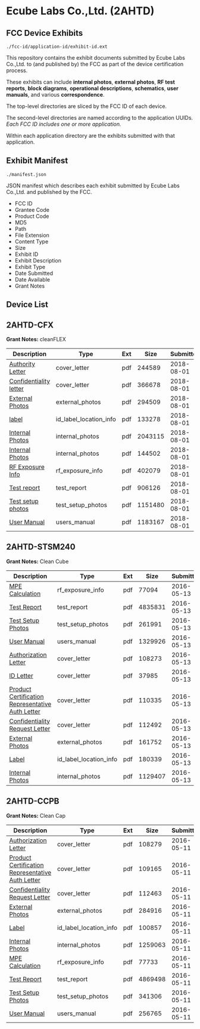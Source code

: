 # Ecube Labs Co.,Ltd. (2AHTD)
## FCC Device Exhibits

```
./fcc-id/application-id/exhibit-id.ext
```

This repository contains the exhibit documents submitted by Ecube Labs Co.,Ltd. to (and published by) the FCC as part of the device certification process.

These exhibits can include **internal photos**, **external photos**, **RF test reports**, **block diagrams**, **operational descriptions**, **schematics**, **user manuals**, and various **correspondence**.

The top-level directories are sliced by the FCC ID of each device.

The second-level directories are named according to the application UUIDs. *Each FCC ID includes one or more application.*

Within each application directory are the exhibits submitted with that application. 

## Exhibit Manifest

```
./manifest.json
```

JSON manifest which describes each exhibit submitted by Ecube Labs Co.,Ltd. and published by the FCC.

- FCC ID
- Grantee Code
- Product Code
- MD5
- Path
- File Extension
- Content Type
- Size
- Exhibit ID
- Exhibit Description
- Exhibit Type
- Date Submitted
- Date Available
- Grant Notes

## Device List
## 2AHTD-CFX
**Grant Notes:** cleanFLEX

| Description | Type | Ext | Size | Submitted | Available |
| ----------- | ---- | --- | ---- | --------- | --------- |
| [Authority Letter](2AHTD-CFX/7c80927179de1e8ae4aa8c980c2f8420/3947194.pdf) | cover_letter | pdf | 244589 | 2018-08-01 | 2018-08-01 |
| [Confidentiality letter](2AHTD-CFX/7c80927179de1e8ae4aa8c980c2f8420/3947197.pdf) | cover_letter | pdf | 366678 | 2018-08-01 | 2018-08-01 |
| [External Photos](2AHTD-CFX/7c80927179de1e8ae4aa8c980c2f8420/3947192.pdf) | external_photos | pdf | 294509 | 2018-08-01 | 2019-01-29 |
| [label](2AHTD-CFX/7c80927179de1e8ae4aa8c980c2f8420/3947204.pdf) | id_label_location_info | pdf | 133278 | 2018-08-01 | 2018-08-01 |
| [Internal Photos](2AHTD-CFX/7c80927179de1e8ae4aa8c980c2f8420/3947195.pdf) | internal_photos | pdf | 2043115 | 2018-08-01 | 2019-01-29 |
| [Internal Photos](2AHTD-CFX/7c80927179de1e8ae4aa8c980c2f8420/2823053.pdf) | internal_photos | pdf | 144502 | 2018-08-01 | 2019-01-29 |
| [RF Exposure Info](2AHTD-CFX/7c80927179de1e8ae4aa8c980c2f8420/3947206.pdf) | rf_exposure_info | pdf | 402079 | 2018-08-01 | 2018-08-01 |
| [Test report](2AHTD-CFX/7c80927179de1e8ae4aa8c980c2f8420/3947205.pdf) | test_report | pdf | 906126 | 2018-08-01 | 2018-08-01 |
| [Test setup photos](2AHTD-CFX/7c80927179de1e8ae4aa8c980c2f8420/3947198.pdf) | test_setup_photos | pdf | 1151480 | 2018-08-01 | 2019-01-29 |
| [User Manual](2AHTD-CFX/7c80927179de1e8ae4aa8c980c2f8420/3947203.pdf) | users_manual | pdf | 1183167 | 2018-08-01 | 2019-01-29 |
## 2AHTD-STSM240
**Grant Notes:** Clean Cube

| Description | Type | Ext | Size | Submitted | Available |
| ----------- | ---- | --- | ---- | --------- | --------- |
| [MPE Calculation](2AHTD-STSM240/65bedd1cfa947dfba5c48a764c8da1c5/2991142.pdf) | rf_exposure_info | pdf | 77094 | 2016-05-13 | 2016-05-13 |
| [Test Report](2AHTD-STSM240/65bedd1cfa947dfba5c48a764c8da1c5/2991143.pdf) | test_report | pdf | 4835831 | 2016-05-13 | 2016-05-13 |
| [Test Setup Photos](2AHTD-STSM240/65bedd1cfa947dfba5c48a764c8da1c5/2991146.pdf) | test_setup_photos | pdf | 261991 | 2016-05-13 | 2016-11-09 |
| [User Manual](2AHTD-STSM240/65bedd1cfa947dfba5c48a764c8da1c5/2991147.pdf) | users_manual | pdf | 1329926 | 2016-05-13 | 2016-11-09 |
| [Authorization Letter](2AHTD-STSM240/65bedd1cfa947dfba5c48a764c8da1c5/2991133.pdf) | cover_letter | pdf | 108273 | 2016-05-13 | 2016-05-13 |
| [ID Letter](2AHTD-STSM240/65bedd1cfa947dfba5c48a764c8da1c5/2991134.pdf) | cover_letter | pdf | 37985 | 2016-05-13 | 2016-05-13 |
| [Product Certification Representative Auth Letter](2AHTD-STSM240/65bedd1cfa947dfba5c48a764c8da1c5/2991135.pdf) | cover_letter | pdf | 110335 | 2016-05-13 | 2016-05-13 |
| [Confidentiality Request Letter](2AHTD-STSM240/65bedd1cfa947dfba5c48a764c8da1c5/2991136.pdf) | cover_letter | pdf | 112492 | 2016-05-13 | 2016-05-13 |
| [External Photos](2AHTD-STSM240/65bedd1cfa947dfba5c48a764c8da1c5/2991144.pdf) | external_photos | pdf | 161752 | 2016-05-13 | 2016-11-09 |
| [Label](2AHTD-STSM240/65bedd1cfa947dfba5c48a764c8da1c5/2991148.pdf) | id_label_location_info | pdf | 180339 | 2016-05-13 | 2016-05-13 |
| [Internal Photos](2AHTD-STSM240/65bedd1cfa947dfba5c48a764c8da1c5/2991145.pdf) | internal_photos | pdf | 1129407 | 2016-05-13 | 2016-11-09 |
## 2AHTD-CCPB
**Grant Notes:** Clean Cap

| Description | Type | Ext | Size | Submitted | Available |
| ----------- | ---- | --- | ---- | --------- | --------- |
| [Authorization Letter](2AHTD-CCPB/f2d481542c1ac835d382bb5b6204bd84/2987275.pdf) | cover_letter | pdf | 108279 | 2016-05-11 | 2016-05-11 |
| [Product Certification Representative Auth Letter](2AHTD-CCPB/f2d481542c1ac835d382bb5b6204bd84/2987276.pdf) | cover_letter | pdf | 109165 | 2016-05-11 | 2016-05-11 |
| [Confidentiality Request Letter](2AHTD-CCPB/f2d481542c1ac835d382bb5b6204bd84/2987277.pdf) | cover_letter | pdf | 112463 | 2016-05-11 | 2016-05-11 |
| [External Photos](2AHTD-CCPB/f2d481542c1ac835d382bb5b6204bd84/2987285.pdf) | external_photos | pdf | 284916 | 2016-05-11 | 2016-11-07 |
| [Label](2AHTD-CCPB/f2d481542c1ac835d382bb5b6204bd84/2987289.pdf) | id_label_location_info | pdf | 100857 | 2016-05-11 | 2016-05-11 |
| [Internal Photos](2AHTD-CCPB/f2d481542c1ac835d382bb5b6204bd84/2987286.pdf) | internal_photos | pdf | 1259063 | 2016-05-11 | 2016-11-07 |
| [MPE Calculation](2AHTD-CCPB/f2d481542c1ac835d382bb5b6204bd84/2987283.pdf) | rf_exposure_info | pdf | 77733 | 2016-05-11 | 2016-05-11 |
| [Test Report](2AHTD-CCPB/f2d481542c1ac835d382bb5b6204bd84/2987284.pdf) | test_report | pdf | 4869498 | 2016-05-11 | 2016-05-11 |
| [Test Setup Photos](2AHTD-CCPB/f2d481542c1ac835d382bb5b6204bd84/2987287.pdf) | test_setup_photos | pdf | 341306 | 2016-05-11 | 2016-11-07 |
| [User Manual](2AHTD-CCPB/f2d481542c1ac835d382bb5b6204bd84/2987288.pdf) | users_manual | pdf | 256765 | 2016-05-11 | 2016-11-07 |
